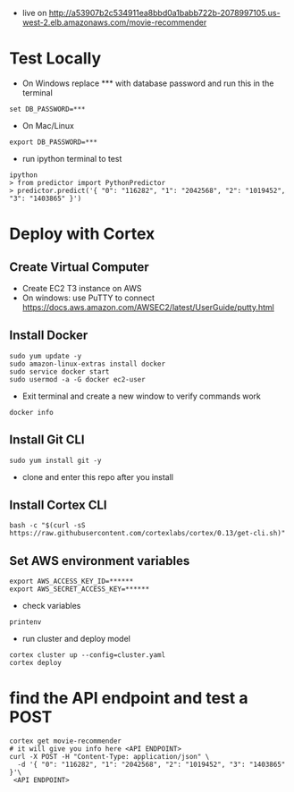 - live on http://a53907b2c534911ea8bbd0a1babb722b-2078997105.us-west-2.elb.amazonaws.com/movie-recommender

# Test Locally

- On Windows replace *** with database password and run this in the terminal
```
set DB_PASSWORD=***
```

- On Mac/Linux
```
export DB_PASSWORD=***
```
- run ipython terminal to test 

```
ipython 
> from predictor import PythonPredictor
> predictor.predict('{ "0": "116282", "1": "2042568", "2": "1019452", "3": "1403865" }')
```
# Deploy with Cortex 

## Create Virtual Computer 
- Create EC2 T3 instance on AWS 
- On windows: use PuTTY to connect https://docs.aws.amazon.com/AWSEC2/latest/UserGuide/putty.html

## Install Docker 
```
sudo yum update -y
sudo amazon-linux-extras install docker
sudo service docker start
sudo usermod -a -G docker ec2-user
```
- Exit terminal and create a new window to verify commands work
``` 
docker info
```
## Install Git CLI

```
sudo yum install git -y
```
- clone and enter this repo after you install 

## Install Cortex  CLI

```
bash -c "$(curl -sS https://raw.githubusercontent.com/cortexlabs/cortex/0.13/get-cli.sh)"
```
## Set AWS environment variables 

```
export AWS_ACCESS_KEY_ID=******
export AWS_SECRET_ACCESS_KEY=******
```


- check variables 
```
printenv
```

- run cluster and deploy model 
```
cortex cluster up --config=cluster.yaml
cortex deploy

```
# find the API endpoint and test a POST
```
cortex get movie-recommender 
# it will give you info here <API ENDPOINT>
curl -X POST -H "Content-Type: application/json" \
  -d '{ "0": "116282", "1": "2042568", "2": "1019452", "3": "1403865" }'\
 <API ENDPOINT>
 ```

